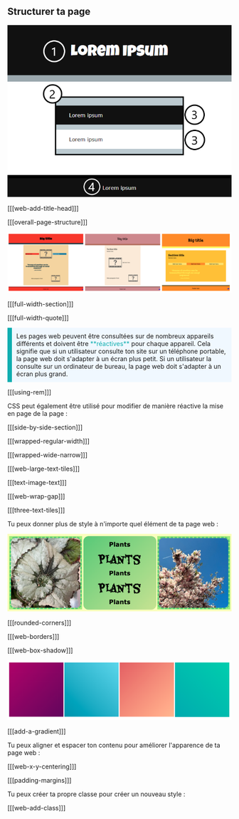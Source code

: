 ## Structurer ta page

![Une image étiquetée d'une page web. Un « 1 » est placé en haut de la zone d'en-tête. Un « 2 » est placé pour montrer le contenu principal de la page. Un « 3 » est placé pour montrer une section du contenu. Un « 4 » est placé pour montrer le pied de page au bas de la page.](images/structure-diagram.png)

[[[web-add-title-head]]]

[[[overall-page-structure]]]

![Une bande de trois images montrant différents ensembles de trois sections et différentes palettes de couleurs.](images/example-layouts.png)

[[[full-width-section]]]

[[[full-width-quote]]]

<p style="border-left: solid; border-width:10px; border-color: #0faeb0; background-color: aliceblue; padding: 10px;">
Les pages web peuvent être consultées sur de nombreux appareils différents et doivent être <span style="color: #0faeb0">**réactives**</span> pour chaque appareil. Cela signifie que si un utilisateur consulte ton site sur un téléphone portable, la page web doit s'adapter à un écran plus petit. Si un utilisateur la consulte sur un ordinateur de bureau, la page web doit s'adapter à un écran plus grand. 
</p>

[[[using-rem]]]

CSS peut également être utilisé pour modifier de manière réactive la mise en page de la page :

[[[side-by-side-section]]]

[[[wrapped-regular-width]]]

[[[wrapped-wide-narrow]]]

[[[web-large-text-tiles]]]

[[[text-image-text]]]

[[[web-wrap-gap]]]

[[[three-text-tiles]]]

Tu peux donner plus de style à n'importe quel élément de ta page web :

![Une bande d'exemples avec des dégradés, des bordures en pointillés et des coins arrondis.](images/borders-corners.png)

[[[rounded-corners]]]

[[[web-borders]]]

[[[web-box-shadow]]]

![Une bande de dégradés utilisant différentes palettes de couleurs.](images/gradients.png)

[[[add-a-gradient]]]

Tu peux aligner et espacer ton contenu pour améliorer l'apparence de ta page web :

[[[web-x-y-centering]]]

[[[padding-margins]]]

Tu peux créer ta propre classe pour créer un nouveau style :

[[[web-add-class]]]

